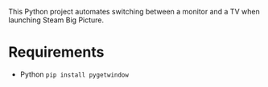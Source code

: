 This Python project automates switching between a monitor and a TV when launching Steam Big Picture.

# Requirements
- Python `pip install pygetwindow`

